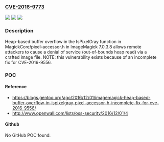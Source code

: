 ### [CVE-2016-9773](https://cve.mitre.org/cgi-bin/cvename.cgi?name=CVE-2016-9773)
![](https://img.shields.io/static/v1?label=Product&message=n%2Fa&color=blue)
![](https://img.shields.io/static/v1?label=Version&message=n%2Fa&color=blue)
![](https://img.shields.io/static/v1?label=Vulnerability&message=n%2Fa&color=brighgreen)

### Description

Heap-based buffer overflow in the IsPixelGray function in MagickCore/pixel-accessor.h in ImageMagick 7.0.3.8 allows remote attackers to cause a denial of service (out-of-bounds heap read) via a crafted image file.  NOTE: this vulnerability exists because of an incomplete fix for CVE-2016-9556.

### POC

#### Reference
- https://blogs.gentoo.org/ago/2016/12/01/imagemagick-heap-based-buffer-overflow-in-ispixelgray-pixel-accessor-h-incomplete-fix-for-cve-2016-9556/
- http://www.openwall.com/lists/oss-security/2016/12/01/4

#### Github
No GitHub POC found.


